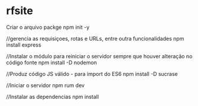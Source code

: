 # rfsite
Criar o arquivo packge
npm init -y

//gerencia as requisiçoes, rotas e URLs, entre outra funcionalidades
npm install express

//Instalar o módulo para reiniciar o servidor sempre que houver alteração no código fonte
npm install -D nodemon

//Produz código JS válido - para import do ES6
npm install -D sucrase

//Iniciar o servidor
npm rum dev

//Instalar as dependencias
npm install